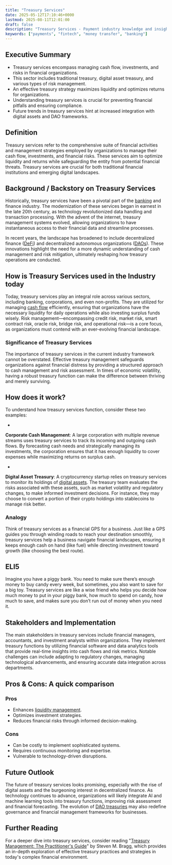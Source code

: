 ```yaml
---
title: "Treasury Services"
date: 2025-05-12T17:10:46+0000
lastmod: 2025-08-11T12:01:00
draft: false
description: "Treasury Services - Payment industry knowledge and insights"
keywords: ["payments", "fintech", "money transfer", "banking"]
---
```


## Executive Summary

- Treasury services encompass managing cash flow, investments, and risks in financial organizations.
- This sector includes traditional treasury, digital asset treasury, and various types of risk management.
- An effective treasury strategy maximizes liquidity and optimizes returns for organizations.
- Understanding treasury services is crucial for preventing financial pitfalls and ensuring compliance.
- Future trends in treasury services hint at increased integration with digital assets and DAO frameworks.

## Definition 
Treasury services refer to the comprehensive suite of financial activities and management strategies employed by organizations to manage their cash flow, investments, and financial risks. These services aim to optimize liquidity and returns while safeguarding the entity from potential financial threats. Treasury services are crucial for both traditional financial institutions and emerging digital landscapes.

## Background / Backstory on Treasury Services
Historically, treasury services have been a pivotal part of the [banking](https://faisalkhanllc.xyz/resources/payments-wiki/b/banking/) and finance industry. The modernization of these services began in earnest in the late 20th century, as technology revolutionized data handling and transaction processing. With the advent of the internet, treasury management systems evolved, allowing organizations to have instantaneous access to their financial data and streamline processes.

In recent years, the landscape has broadened to include decentralized finance ([DeFi](https://faisalkhanllc.xyz/resources/payments-wiki/d/decentralized-finance-defi/)) and decentralized autonomous organizations ([DAOs](https://faisalkhanllc.xyz/resources/payments-wiki/d/decentralized-autonomous-organization-dao/)). These innovations highlight the need for a more dynamic understanding of cash management and risk mitigation, ultimately reshaping how treasury operations are conducted.

## How is Treasury Services used in the Industry today
Today, treasury services play an integral role across various sectors, including banking, corporations, and even non-profits. They are utilized for managing [cash flow](https://faisalkhanllc.xyz/resources/payments-wiki/c/cash-management/) efficiently, ensuring that organizations have the necessary liquidity for daily operations while also investing surplus funds wisely. Risk management—encompassing credit risk, market risk, smart contract risk, oracle risk, bridge risk, and operational risk—is a core focus, as organizations must contend with an ever-evolving financial landscape.

### Significance of Treasury Services
The importance of treasury services in the current industry framework cannot be overstated. Effective treasury management safeguards organizations against financial distress by providing a structured approach to cash management and risk assessment. In times of economic volatility, having a robust treasury function can make the difference between thriving and merely surviving.

## How does it work?
To understand how treasury services function, consider these two examples:

- 
**Corporate Cash Management**: A large corporation with multiple revenue streams uses treasury services to track its incoming and outgoing cash flows. By forecasting cash needs and strategically managing its investments, the corporation ensures that it has enough liquidity to cover expenses while maximizing returns on surplus cash.

- 
**Digital Asset Treasury**: A cryptocurrency startup relies on treasury services to monitor its holdings of [digital assets](https://faisalkhanllc.xyz/resources/payments-wiki/d/digital-assets/). The treasury team evaluates the risks associated with these assets, such as market volatility and regulatory changes, to make informed investment decisions. For instance, they may choose to convert a portion of their crypto holdings into stablecoins to manage risk better.

### Analogy
Think of treasury services as a financial GPS for a business. Just like a GPS guides you through winding roads to reach your destination smoothly, treasury services help a business navigate financial landscapes, ensuring it keeps enough cash on hand (like fuel) while directing investment toward growth (like choosing the best route).

## ELI5
Imagine you have a piggy bank. You need to make sure there’s enough money to buy candy every week, but sometimes, you also want to save for a big toy. Treasury services are like a wise friend who helps you decide how much money to put in your piggy bank, how much to spend on candy, how much to save, and makes sure you don’t run out of money when you need it.

## Stakeholders and Implementation
The main stakeholders in treasury services include financial managers, accountants, and investment analysts within organizations. They implement treasury functions by utilizing financial software and data analytics tools that provide real-time insights into cash flows and risk metrics. Notable challenges can include adapting to regulatory changes, managing technological advancements, and ensuring accurate data integration across departments.

## Pros & Cons: A quick comparison
### Pros

- Enhances [liquidity management](https://faisalkhanllc.xyz/resources/payments-wiki/l/liquidity-management/).
- Optimizes investment strategies.
- Reduces financial risks through informed decision-making.

### Cons

- Can be costly to implement sophisticated systems.
- Requires continuous monitoring and expertise.
- Vulnerable to technology-driven disruptions.

## Future Outlook
The future of treasury services looks promising, especially with the rise of digital assets and the burgeoning interest in decentralized finance. As technology continues to advance, organizations will likely integrate AI and machine learning tools into treasury functions, improving risk assessment and financial forecasting. The evolution of [DAO treasuries](https://faisalkhanllc.xyz/resources/payments-wiki/t/treasury-management/) may also redefine governance and financial management frameworks for businesses.

## Further Reading
For a deeper dive into treasury services, consider reading "[Treasury Management: The Practitioner's Guide](https://www.goodreads.com/book/show/8718580-treasury-management)" by Steven M. Bragg, which provides an in-depth exploration of effective treasury practices and strategies in today's complex financial environment.